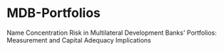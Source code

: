 # MDB-Portfolios
Name Concentration Risk in Multilateral Development Banks' Portfolios: Measurement and Capital Adequacy Implications
